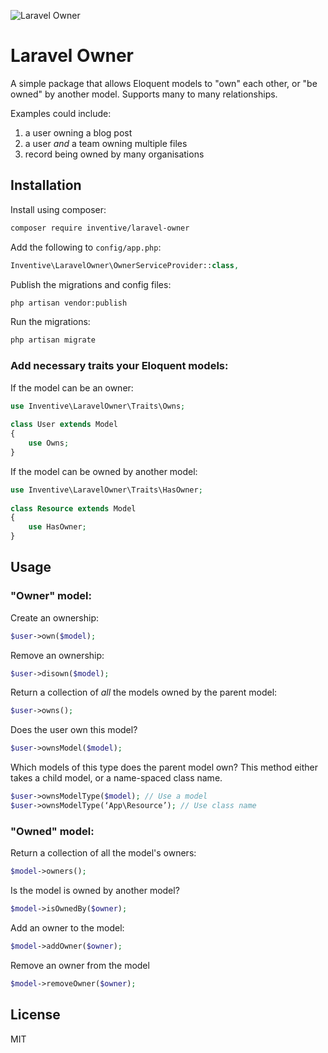 ![Laravel Owner](http://www.letsbeinventive.co.uk/img/laravel-owner-sm.png)

# Laravel Owner

A simple package that allows Eloquent models to "own" each other, or "be owned" by another model. Supports many to many relationships.

Examples could include: 

1. a user owning a blog post
2. a user *and* a team owning multiple files
3. record being owned by many organisations

## Installation
Install using composer: 

```sh
composer require inventive/laravel-owner
```

Add the following to `config/app.php`:

```php
Inventive\LaravelOwner\OwnerServiceProvider::class,
```
Publish the migrations and config files:

```sh
php artisan vendor:publish
```
Run the migrations:

```sh
php artisan migrate
```

### Add necessary traits your Eloquent models:

If the model can be an owner:

```php
use Inventive\LaravelOwner\Traits\Owns;
	
class User extends Model
{
	use Owns;
}
```

If the model can be owned by another model:

```php
use Inventive\LaravelOwner\Traits\HasOwner;
	
class Resource extends Model
{
	use HasOwner;
}
```

## Usage
### "Owner" model:

Create an ownership:

```php
$user->own($model);
```
Remove an ownership:

```php
$user->disown($model);
```

Return a collection of *all* the models owned by the parent model:

```php
$user->owns();
```

Does the user own this model?

```php
$user->ownsModel($model);
```

Which models of this type does the parent model own?
This method either takes a child model, or a name-spaced class name.

```php
$user->ownsModelType($model); // Use a model
$user->ownsModelType(‘App\Resource’); // Use class name
```

### "Owned" model:
Return a collection of all the model's owners:

```php
$model->owners();
```
Is the model is owned by another model?

```php
$model->isOwnedBy($owner);
```
Add an owner to the model:

```php
$model->addOwner($owner);
```
Remove an owner from the model

```php
$model->removeOwner($owner);
```
## License

MIT


